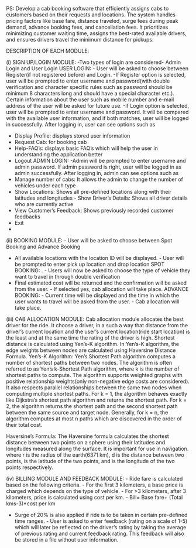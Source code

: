 PS: Develop a cab booking software that efficiently assigns cabs to customers based on their requests and locations. The system handles pricing factors like base fare, distance traveled, surge fees during peak demand, advance booking fees, and cancellation fees. 
It prioritizes minimizing customer waiting time, assigns the best-rated available drivers, and ensures drivers travel the minimum distance for pickups.


DESCRIPTION OF EACH MODULE:

(i) SIGN UP/LOGIN MODULE: -Two types of login are considered- Admin Login and User Login
USER LOGIN: - User will be asked to choose between Register(if not registered before) and Login. -If Register option is selected, user will be prompted to enter username and
password(with double verification and character specific rules such as password
should be minimum 8 characters long and should have a special character etc.). Certain information about the user such as mobile number and e-mail address of the
user will be asked for future use. -If Login option is selected, user will be prompted to enter username and password.
It will be compared with the available user information, and if both matches, user
will be logged in successfully. After logging in, user can see options such as
- Display Profile: displays stored user information
- Request Cab: for booking cab
- Help-FAQ’s: displays basic FAQ’s which will help the user in understanding
the application better
- Logout
ADMIN LOGIN: -Admin will be prompted to enter username and admin password. If admin password
is right, user will be logged in as admin successfully. After logging in, admin can see options such as
- Manage number of cabs: It allows the admin to change the number of
vehicles under each type
- Show Locations: Shows all pre-defined locations along with their latitudes
and longitudes - Show Driver’s Details: Shows all driver details who are
currently active
- View Customer’s Feedback: Shows previously recorded customer feedbacks
- Exit
- 
(ii) BOOKING MODULE: - User will be asked to choose between Spot Booking and Advance Booking
- All available locations with the location ID will be displayed. - User will be prompted to enter pick up location and drop location
SPOT BOOKING: . - Users will now be asked to choose the type of vehicle they want to travel in
through double verification
- Final estimated cost will be returned and the confirmation will be asked from the
user. - If selected yes, cab allocation will take place. ADVANCE BOOKING: - Current time will be displayed and the time in which the user wants to travel will be
asked from the user. - Cab allocation will take place.

(iii) CAB ALLOCATION MODULE:
Cab allocation module allocates the best driver for the ride. It choose a driver, in a
such a way that distance from the driver’s current location and the user’s current
location(ride start location) is the least and at the same time the rating of the driver
is high. Shortest distance is calculated using
Yen’s-K algorithm. In Yen’s-K algorithm, the edge weights between nodes are
calculated using
Haversine Distance Formula. Yen’s-K Algorithm:
Yen’s Shortest Path algorithm computes a number of shortest paths between two
nodes. The algorithm is often referred to as Yen’s k-Shortest Path algorithm, where k
is the number of shortest paths to compute. The algorithm supports weighted
graphs with positive relationship weights(only non-negative edge costs are
considered). It also respects parallel relationships between the same two nodes
when computing multiple shortest paths. For k = 1, the algorithm behaves exactly like Dijkstra’s shortest path algorithm and
returns the shortest path. For k = 2, the algorithm returns the shortest path and the
second shortest path between the same source and target node. Generally, for k = n, the algorithm computes at most n paths which are discovered in the order of their
total cost.

Haversine’s Formula:
The Haversine formula calculates the shortest distance between two points on a
sphere using their latitudes and longitudes measured along the surface. It is
important for use in navigation. where r is the radius of the earth(6371 km), d is the distance between two
points, is the latitude of the two points, and is the longitude of the
two points respectively.

(iv) BILLING MODULE AND FEEDBACK MODULE: - Ride fare is calculated based on the following criteria. - For the first 3 kilometers, a base price is charged which depends on the type
of vehicle. - For >3 kilometers, after 3 kilometers, price is calculated using cost per km. - Bill= Base fare+ (Total kms-3)*cost per km
- Surge of 20% is also applied if ride is to be taken in certain pre-defined time
ranges. - User is asked to enter feedback (rating on a scale of 1-5) which will later be
reflected on the driver’s rating by taking the average of previous rating and current
feedback rating. This feedback will also be stored in a file without user information.
